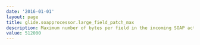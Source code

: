 ```yaml
---
date: '2016-01-01'
layout: page
title: glide.soapprocessor.large_field_patch_max
description: Maximum number of bytes per field in the incoming SOAP action. If the incoming value exceeds this size, it will be converted into an attachment to the record.
value: 512000 
---
```

